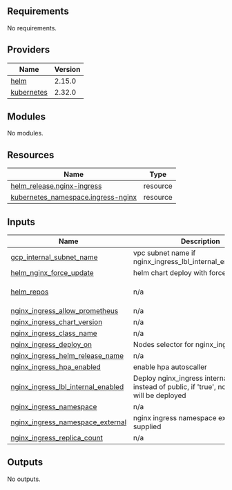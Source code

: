 <!-- BEGIN_TF_DOCS -->
## Requirements

No requirements.

## Providers

| Name | Version |
|------|---------|
| <a name="provider_helm"></a> [helm](#provider\_helm) | 2.15.0 |
| <a name="provider_kubernetes"></a> [kubernetes](#provider\_kubernetes) | 2.32.0 |

## Modules

No modules.

## Resources

| Name | Type |
|------|------|
| [helm_release.nginx-ingress](https://registry.terraform.io/providers/hashicorp/helm/latest/docs/resources/release) | resource |
| [kubernetes_namespace.ingress-nginx](https://registry.terraform.io/providers/hashicorp/kubernetes/latest/docs/resources/namespace) | resource |

## Inputs

| Name | Description | Type | Default | Required |
|------|-------------|------|---------|:--------:|
| <a name="input_gcp_internal_subnet_name"></a> [gcp\_internal\_subnet\_name](#input\_gcp\_internal\_subnet\_name) | vpc subnet name if nginx\_ingress\_lbl\_internal\_enabled='true' | `any` | `null` | no |
| <a name="input_helm_nginx_force_update"></a> [helm\_nginx\_force\_update](#input\_helm\_nginx\_force\_update) | helm chart deploy with force option | `bool` | `false` | no |
| <a name="input_helm_repos"></a> [helm\_repos](#input\_helm\_repos) | n/a | `map(string)` | <pre>{<br>  "ingress-nginx": "https://kubernetes.github.io/ingress-nginx"<br>}</pre> | no |
| <a name="input_nginx_ingress_allow_prometheus"></a> [nginx\_ingress\_allow\_prometheus](#input\_nginx\_ingress\_allow\_prometheus) | n/a | `bool` | `false` | no |
| <a name="input_nginx_ingress_chart_version"></a> [nginx\_ingress\_chart\_version](#input\_nginx\_ingress\_chart\_version) | n/a | `string` | `"4.11.2"` | no |
| <a name="input_nginx_ingress_class_name"></a> [nginx\_ingress\_class\_name](#input\_nginx\_ingress\_class\_name) | n/a | `string` | `null` | no |
| <a name="input_nginx_ingress_deploy_on"></a> [nginx\_ingress\_deploy\_on](#input\_nginx\_ingress\_deploy\_on) | Nodes selector for nginx\_ingress in GKE | `string` | `"standard"` | no |
| <a name="input_nginx_ingress_helm_release_name"></a> [nginx\_ingress\_helm\_release\_name](#input\_nginx\_ingress\_helm\_release\_name) | n/a | `string` | `"nginx-ingress"` | no |
| <a name="input_nginx_ingress_hpa_enabled"></a> [nginx\_ingress\_hpa\_enabled](#input\_nginx\_ingress\_hpa\_enabled) | enable hpa autoscaller | `bool` | `true` | no |
| <a name="input_nginx_ingress_lbl_internal_enabled"></a> [nginx\_ingress\_lbl\_internal\_enabled](#input\_nginx\_ingress\_lbl\_internal\_enabled) | Deploy nginx\_ingress internal for GCP, instead of public, if 'true', no public lbl will be deployed | `bool` | `false` | no |
| <a name="input_nginx_ingress_namespace"></a> [nginx\_ingress\_namespace](#input\_nginx\_ingress\_namespace) | n/a | `string` | `"nginx-ingress"` | no |
| <a name="input_nginx_ingress_namespace_external"></a> [nginx\_ingress\_namespace\_external](#input\_nginx\_ingress\_namespace\_external) | nginx ingress namespace externaly supplied | `string` | `null` | no |
| <a name="input_nginx_ingress_replica_count"></a> [nginx\_ingress\_replica\_count](#input\_nginx\_ingress\_replica\_count) | n/a | `number` | `2` | no |

## Outputs

No outputs.
<!-- END_TF_DOCS -->